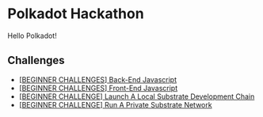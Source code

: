 # Polkadot Hackathon

Hello Polkadot!

## Challenges

- [[BEGINNER CHALLENGES] Back-End Javascript](https://github.com/EvansLyb/polkadot-hackathon/tree/master/backend-js)
- [[BEGINNER CHALLENGES] Front-End Javascript](https://github.com/EvansLyb/polkadot-hackathon/tree/master/frontend)
- [[BEGINNER CHALLENGE] Launch A Local Substrate Development Chain](https://github.com/EvansLyb/polkadot-hackathon/tree/master/local-dev-chain/1.png)
- [[BEGINNER CHALLENGE] Run A Private Substrate Network](https://github.com/EvansLyb/polkadot-hackathon/tree/master/private-substrate-network)
